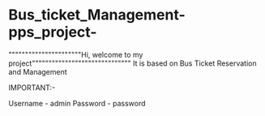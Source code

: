 # Bus_ticket_Management-pps_project-

""""""""""""""""""""""Hi, welcome to my project""""""""""""""""""""""""""""""
It is based on Bus Ticket Reservation and Management

IMPORTANT:-

Username -  admin
Password -  password


